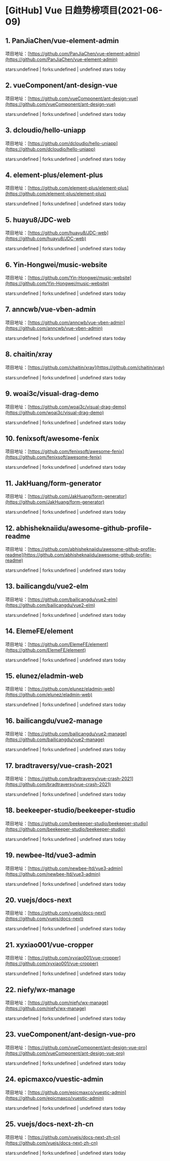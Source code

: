 # [GitHub] Vue 日趋势榜项目(2021-06-09)

## 1. PanJiaChen/vue-element-admin 

项目地址：[https://github.com/PanJiaChen/vue-element-admin](https://github.com/PanJiaChen/vue-element-admin)

stars:undefined | forks:undefined | undefined stars today 



## 2. vueComponent/ant-design-vue 

项目地址：[https://github.com/vueComponent/ant-design-vue](https://github.com/vueComponent/ant-design-vue)

stars:undefined | forks:undefined | undefined stars today 



## 3. dcloudio/hello-uniapp 

项目地址：[https://github.com/dcloudio/hello-uniapp](https://github.com/dcloudio/hello-uniapp)

stars:undefined | forks:undefined | undefined stars today 



## 4. element-plus/element-plus 

项目地址：[https://github.com/element-plus/element-plus](https://github.com/element-plus/element-plus)

stars:undefined | forks:undefined | undefined stars today 



## 5. huayu8/JDC-web 

项目地址：[https://github.com/huayu8/JDC-web](https://github.com/huayu8/JDC-web)

stars:undefined | forks:undefined | undefined stars today 



## 6. Yin-Hongwei/music-website 

项目地址：[https://github.com/Yin-Hongwei/music-website](https://github.com/Yin-Hongwei/music-website)

stars:undefined | forks:undefined | undefined stars today 



## 7. anncwb/vue-vben-admin 

项目地址：[https://github.com/anncwb/vue-vben-admin](https://github.com/anncwb/vue-vben-admin)

stars:undefined | forks:undefined | undefined stars today 



## 8. chaitin/xray 

项目地址：[https://github.com/chaitin/xray](https://github.com/chaitin/xray)

stars:undefined | forks:undefined | undefined stars today 



## 9. woai3c/visual-drag-demo 

项目地址：[https://github.com/woai3c/visual-drag-demo](https://github.com/woai3c/visual-drag-demo)

stars:undefined | forks:undefined | undefined stars today 



## 10. fenixsoft/awesome-fenix 

项目地址：[https://github.com/fenixsoft/awesome-fenix](https://github.com/fenixsoft/awesome-fenix)

stars:undefined | forks:undefined | undefined stars today 



## 11. JakHuang/form-generator 

项目地址：[https://github.com/JakHuang/form-generator](https://github.com/JakHuang/form-generator)

stars:undefined | forks:undefined | undefined stars today 



## 12. abhisheknaiidu/awesome-github-profile-readme 

项目地址：[https://github.com/abhisheknaiidu/awesome-github-profile-readme](https://github.com/abhisheknaiidu/awesome-github-profile-readme)

stars:undefined | forks:undefined | undefined stars today 



## 13. bailicangdu/vue2-elm 

项目地址：[https://github.com/bailicangdu/vue2-elm](https://github.com/bailicangdu/vue2-elm)

stars:undefined | forks:undefined | undefined stars today 



## 14. ElemeFE/element 

项目地址：[https://github.com/ElemeFE/element](https://github.com/ElemeFE/element)

stars:undefined | forks:undefined | undefined stars today 



## 15. elunez/eladmin-web 

项目地址：[https://github.com/elunez/eladmin-web](https://github.com/elunez/eladmin-web)

stars:undefined | forks:undefined | undefined stars today 



## 16. bailicangdu/vue2-manage 

项目地址：[https://github.com/bailicangdu/vue2-manage](https://github.com/bailicangdu/vue2-manage)

stars:undefined | forks:undefined | undefined stars today 



## 17. bradtraversy/vue-crash-2021 

项目地址：[https://github.com/bradtraversy/vue-crash-2021](https://github.com/bradtraversy/vue-crash-2021)

stars:undefined | forks:undefined | undefined stars today 



## 18. beekeeper-studio/beekeeper-studio 

项目地址：[https://github.com/beekeeper-studio/beekeeper-studio](https://github.com/beekeeper-studio/beekeeper-studio)

stars:undefined | forks:undefined | undefined stars today 



## 19. newbee-ltd/vue3-admin 

项目地址：[https://github.com/newbee-ltd/vue3-admin](https://github.com/newbee-ltd/vue3-admin)

stars:undefined | forks:undefined | undefined stars today 



## 20. vuejs/docs-next 

项目地址：[https://github.com/vuejs/docs-next](https://github.com/vuejs/docs-next)

stars:undefined | forks:undefined | undefined stars today 



## 21. xyxiao001/vue-cropper 

项目地址：[https://github.com/xyxiao001/vue-cropper](https://github.com/xyxiao001/vue-cropper)

stars:undefined | forks:undefined | undefined stars today 



## 22. niefy/wx-manage 

项目地址：[https://github.com/niefy/wx-manage](https://github.com/niefy/wx-manage)

stars:undefined | forks:undefined | undefined stars today 



## 23. vueComponent/ant-design-vue-pro 

项目地址：[https://github.com/vueComponent/ant-design-vue-pro](https://github.com/vueComponent/ant-design-vue-pro)

stars:undefined | forks:undefined | undefined stars today 



## 24. epicmaxco/vuestic-admin 

项目地址：[https://github.com/epicmaxco/vuestic-admin](https://github.com/epicmaxco/vuestic-admin)

stars:undefined | forks:undefined | undefined stars today 



## 25. vuejs/docs-next-zh-cn 

项目地址：[https://github.com/vuejs/docs-next-zh-cn](https://github.com/vuejs/docs-next-zh-cn)

stars:undefined | forks:undefined | undefined stars today 



